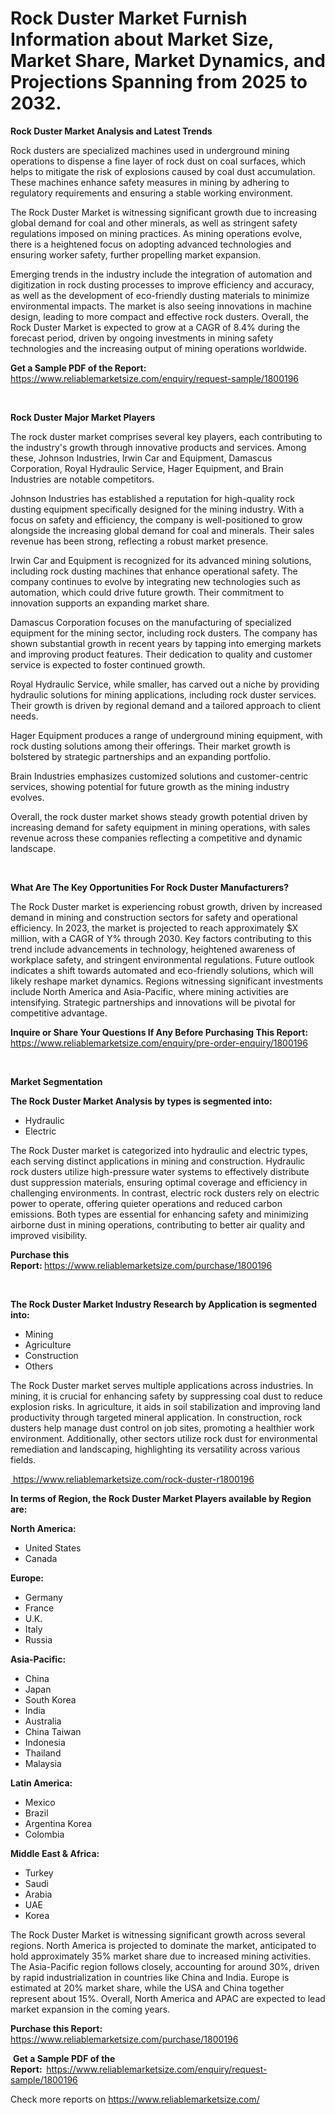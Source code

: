 <p><h1>Rock Duster Market Furnish Information about Market Size, Market Share, Market Dynamics, and Projections Spanning from 2025 to 2032.</h1></p><p><strong>Rock Duster Market Analysis and Latest Trends</strong></p>
<p><p>Rock dusters are specialized machines used in underground mining operations to dispense a fine layer of rock dust on coal surfaces, which helps to mitigate the risk of explosions caused by coal dust accumulation. These machines enhance safety measures in mining by adhering to regulatory requirements and ensuring a stable working environment.</p><p>The Rock Duster Market is witnessing significant growth due to increasing global demand for coal and other minerals, as well as stringent safety regulations imposed on mining practices. As mining operations evolve, there is a heightened focus on adopting advanced technologies and ensuring worker safety, further propelling market expansion. </p><p>Emerging trends in the industry include the integration of automation and digitization in rock dusting processes to improve efficiency and accuracy, as well as the development of eco-friendly dusting materials to minimize environmental impacts. The market is also seeing innovations in machine design, leading to more compact and effective rock dusters. Overall, the Rock Duster Market is expected to grow at a CAGR of 8.4% during the forecast period, driven by ongoing investments in mining safety technologies and the increasing output of mining operations worldwide.</p></p>
<p><strong>Get a Sample PDF of the Report:&nbsp;</strong> <a href="https://www.reliablemarketsize.com/enquiry/request-sample/1800196?utm_campaign=2744&utm_medium=2&utm_source=Github&utm_content=ia&utm_term=09042025&utm_id=rock-duster">https://www.reliablemarketsize.com/enquiry/request-sample/1800196</a></p>
<p>&nbsp;</p>
<p><strong>Rock Duster Major Market Players</strong></p>
<p><p>The rock duster market comprises several key players, each contributing to the industry's growth through innovative products and services. Among these, Johnson Industries, Irwin Car and Equipment, Damascus Corporation, Royal Hydraulic Service, Hager Equipment, and Brain Industries are notable competitors.</p><p>Johnson Industries has established a reputation for high-quality rock dusting equipment specifically designed for the mining industry. With a focus on safety and efficiency, the company is well-positioned to grow alongside the increasing global demand for coal and minerals. Their sales revenue has been strong, reflecting a robust market presence.</p><p>Irwin Car and Equipment is recognized for its advanced mining solutions, including rock dusting machines that enhance operational safety. The company continues to evolve by integrating new technologies such as automation, which could drive future growth. Their commitment to innovation supports an expanding market share.</p><p>Damascus Corporation focuses on the manufacturing of specialized equipment for the mining sector, including rock dusters. The company has shown substantial growth in recent years by tapping into emerging markets and improving product features. Their dedication to quality and customer service is expected to foster continued growth.</p><p>Royal Hydraulic Service, while smaller, has carved out a niche by providing hydraulic solutions for mining applications, including rock duster services. Their growth is driven by regional demand and a tailored approach to client needs.</p><p>Hager Equipment produces a range of underground mining equipment, with rock dusting solutions among their offerings. Their market growth is bolstered by strategic partnerships and an expanding portfolio.</p><p>Brain Industries emphasizes customized solutions and customer-centric services, showing potential for future growth as the mining industry evolves.</p><p>Overall, the rock duster market shows steady growth potential driven by increasing demand for safety equipment in mining operations, with sales revenue across these companies reflecting a competitive and dynamic landscape.</p></p>
<p>&nbsp;</p>
<p><strong>What Are The Key Opportunities For Rock Duster Manufacturers?</strong></p>
<p><p>The Rock Duster market is experiencing robust growth, driven by increased demand in mining and construction sectors for safety and operational efficiency. In 2023, the market is projected to reach approximately $X million, with a CAGR of Y% through 2030. Key factors contributing to this trend include advancements in technology, heightened awareness of workplace safety, and stringent environmental regulations. Future outlook indicates a shift towards automated and eco-friendly solutions, which will likely reshape market dynamics. Regions witnessing significant investments include North America and Asia-Pacific, where mining activities are intensifying. Strategic partnerships and innovations will be pivotal for competitive advantage.</p></p>
<p><strong>Inquire or Share Your Questions If Any Before Purchasing This Report:</strong> <a href="https://www.reliablemarketsize.com/enquiry/pre-order-enquiry/1800196?utm_campaign=2744&utm_medium=2&utm_source=Github&utm_content=ia&utm_term=09042025&utm_id=rock-duster">https://www.reliablemarketsize.com/enquiry/pre-order-enquiry/1800196</a></p>
<p>&nbsp;</p>
<p><strong>Market Segmentation</strong></p>
<p><strong>The Rock Duster Market Analysis by types is segmented into:</strong></p>
<p><ul><li>Hydraulic</li><li>Electric</li></ul></p>
<p><p>The Rock Duster market is categorized into hydraulic and electric types, each serving distinct applications in mining and construction. Hydraulic rock dusters utilize high-pressure water systems to effectively distribute dust suppression materials, ensuring optimal coverage and efficiency in challenging environments. In contrast, electric rock dusters rely on electric power to operate, offering quieter operations and reduced carbon emissions. Both types are essential for enhancing safety and minimizing airborne dust in mining operations, contributing to better air quality and improved visibility.</p></p>
<p><strong>Purchase this Report:&nbsp;</strong><a href="https://www.reliablemarketsize.com/purchase/1800196?utm_campaign=2744&utm_medium=2&utm_source=Github&utm_content=ia&utm_term=09042025&utm_id=rock-duster">https://www.reliablemarketsize.com/purchase/1800196</a></p>
<p>&nbsp;</p>
<p><strong>The Rock Duster Market Industry Research by Application is segmented into:</strong></p>
<p><ul><li>Mining</li><li>Agriculture</li><li>Construction</li><li>Others</li></ul></p>
<p><p>The Rock Duster market serves multiple applications across industries. In mining, it is crucial for enhancing safety by suppressing coal dust to reduce explosion risks. In agriculture, it aids in soil stabilization and improving land productivity through targeted mineral application. In construction, rock dusters help manage dust control on job sites, promoting a healthier work environment. Additionally, other sectors utilize rock dust for environmental remediation and landscaping, highlighting its versatility across various fields.</p></p>
<p><a href="https://www.reliablemarketsize.com/rock-duster-r1800196?utm_campaign=2744&utm_medium=2&utm_source=Github&utm_content=ia&utm_term=09042025&utm_id=rock-duster">&nbsp;https://www.reliablemarketsize.com/rock-duster-r1800196</a></p>
<p><strong>In terms of Region, the Rock Duster Market Players available by Region are:</strong></p>
<p>
    <p> <strong> North America: </strong>
        <ul>
            <li>United States</li>
            <li>Canada</li>
        </ul>
        </p> 
    <p> <strong> Europe: </strong>
        <ul>
            <li>Germany</li>
            <li>France</li>
            <li>U.K.</li>
            <li>Italy</li>
            <li>Russia</li>
        </ul>
        </p> 
    <p> <strong> Asia-Pacific: </strong>
        <ul>
            <li>China</li>
            <li>Japan</li>
            <li>South Korea</li>
            <li>India</li>
            <li>Australia</li>
            <li>China Taiwan</li>
            <li>Indonesia</li>
            <li>Thailand</li>
            <li>Malaysia</li>
        </ul>
        </p> 
    <p> <strong> Latin America: </strong>
        <ul>
            <li>Mexico</li>
            <li>Brazil</li>
            <li>Argentina Korea</li>
            <li>Colombia</li>
        </ul>
        </p> 
    <p> <strong> Middle East & Africa: </strong>
        <ul>
            <li>Turkey</li>
            <li>Saudi</li>
            <li>Arabia</li>
            <li>UAE</li>
            <li>Korea</li>
        </ul>
    </p>
    </p>
<p><p>The Rock Duster Market is witnessing significant growth across several regions. North America is projected to dominate the market, anticipated to hold approximately 35% market share due to increased mining activities. The Asia-Pacific region follows closely, accounting for around 30%, driven by rapid industrialization in countries like China and India. Europe is estimated at 20% market share, while the USA and China together represent about 15%. Overall, North America and APAC are expected to lead market expansion in the coming years.</p></p>
<p><strong>Purchase this Report: </strong><a href="https://www.reliablemarketsize.com/purchase/1800196?utm_campaign=2744&utm_medium=2&utm_source=Github&utm_content=ia&utm_term=09042025&utm_id=rock-duster">https://www.reliablemarketsize.com/purchase/1800196</a></p>
<p>&nbsp;<strong>Get a Sample PDF of the Report:&nbsp;&nbsp;</strong><a href="https://www.reliablemarketsize.com/enquiry/request-sample/1800196?utm_campaign=2744&utm_medium=2&utm_source=Github&utm_content=ia&utm_term=09042025&utm_id=rock-duster">https://www.reliablemarketsize.com/enquiry/request-sample/1800196</a></p>
<p><strong></strong></p>
<p>Check more reports on <a href="https://www.reliablemarketsize.com/?utm_campaign=2744&utm_medium=2&utm_source=Github&utm_content=ia&utm_term=09042025&utm_id=rock-duster">https://www.reliablemarketsize.com/</a></p>